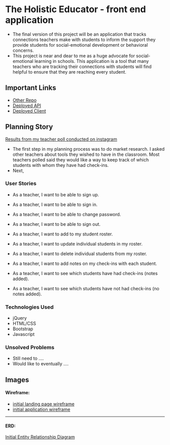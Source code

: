 # The Holistic Educator - front end application

- The final version of this project will be an application that tracks connections teachers make with students to inform the support they provide students for social-emotional development or behavioral concerns.
- This project is near and dear to me as a huge advocate for social-emotional learning in schools. This application is a tool that many teachers who are tracking their connections with students will find helpful to ensure that they are reaching every student. 

## Important Links

- [Other Repo](www.link.com)
- [Deployed API](www.link.com)
- [Deployed Client](www.link.com)

## Planning Story

[Results from my teacher poll conducted on instagram](https://imgur.com/dVmMwMG)

- The first step in my planning process was to do market research. I asked other teachers about tools they wished to have in the classroom. Most teachers polled said they would like a way to keep track of which students with whom they have had check-ins.
- Next,

### User Stories

- As a teacher, I want to be able to sign up.
- As a teacher, I want to be able to sign in.
- As a teacher, I want to be able to change password.
- As a teacher, I want to be able to sign out.
- As a teacher, I want to add to my student roster.
- As a teacher, I want to update individual students in my roster.
- As a teacher, I want to delete individual students from my roster.

- As a teacher, I want to add notes on my check-ins with each student.
- As a teacher, I want to see which students have had check-ins (notes added).
- As a teacher, I want to see which students have not had check-ins (no notes added).

### Technologies Used

- jQuery
- HTML/CSS
- Bootstrap
- Javascript

### Unsolved Problems

- Still need to ....
- Would like to eventually ....

## Images

#### Wireframe:
- [initial landing page wireframe](https://imgur.com/HANqQFv)
- [initial application wireframe](https://imgur.com/fbpXkYj)
---

#### ERD:
[Initial Entity Relationship Diagram](https://imgur.com/zWtIKUa)